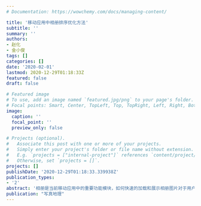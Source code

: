 ```yaml
---
# Documentation: https://wowchemy.com/docs/managing-content/

title: '移动应用中相册排序优化方法'
subtitle: ''
summary: ''
authors:
- 赵化
- 金小俊
tags: []
categories: []
date: '2020-02-01'
lastmod: 2020-12-29T01:18:33Z
featured: false
draft: false

# Featured image
# To use, add an image named `featured.jpg/png` to your page's folder.
# Focal points: Smart, Center, TopLeft, Top, TopRight, Left, Right, BottomLeft, Bottom, BottomRight.
image:
  caption: ''
  focal_point: ''
  preview_only: false

# Projects (optional).
#   Associate this post with one or more of your projects.
#   Simply enter your project's folder or file name without extension.
#   E.g. `projects = ["internal-project"]` references `content/project/deep-learning/index.md`.
#   Otherwise, set `projects = []`.
projects: []
publishDate: '2020-12-29T01:18:33.339938Z'
publication_types:
- '2'
abstract: '相册是当前移动应用中的重要功能模块，如何快速的加载和展示相册图片对于用户体验的提升具有显著意义。本文提出了一种基于分批加载和取尾排序的相册枚举及排序优化方法。当用户相册中图片较多时，枚举每隔一定数量的图片后即抛出排序显示，由于排序耗时大于枚举耗时，在每批排序完成后取最后一批枚举的图片再行排序，即取尾排序。实践表明采用本文的优化方法后，相册排序显示效率提升明显，具有极大的应用价值。'
publication: "写真地理"
---
```

